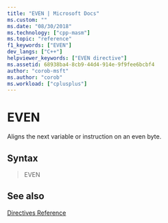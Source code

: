 ```yaml
---
title: "EVEN | Microsoft Docs"
ms.custom: ""
ms.date: "08/30/2018"
ms.technology: ["cpp-masm"]
ms.topic: "reference"
f1_keywords: ["EVEN"]
dev_langs: ["C++"]
helpviewer_keywords: ["EVEN directive"]
ms.assetid: 68938ba4-8cb9-44d4-914e-9f9fee6bcbf4
author: "corob-msft"
ms.author: "corob"
ms.workload: ["cplusplus"]
---
```

# EVEN

Aligns the next variable or instruction on an even byte.

## Syntax

> EVEN

## See also

[Directives Reference](../../assembler/masm/directives-reference.md)<br/>
